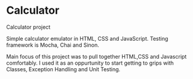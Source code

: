 # Calculator
Calculator project

Simple calculator emulator in HTML, CSS and JavaScript.
Testing framework is Mocha, Chai and Sinon.

Main focus of this project was to pull together HTML,CSS and Javascript comfortably. I used it as an oppurtunity to start getting to grips with Classes, Exception Handling and Unit Testing. 
